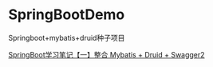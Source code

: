 # SpringBootDemo
Springboot+mybatis+druid种子项目

[SpringBoot学习笔记【一】整合 Mybatis + Druid + Swagger2](https://blog.csdn.net/greedystar/article/details/81020248)
